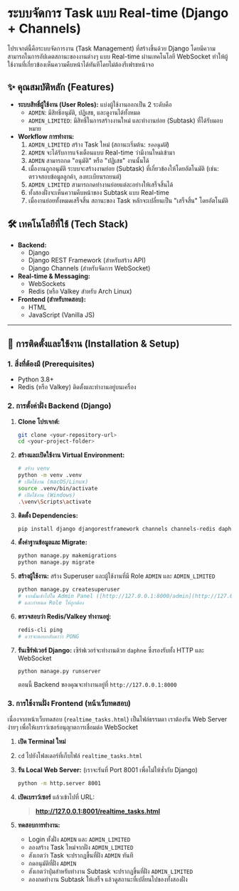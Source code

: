 # ระบบจัดการ Task แบบ Real-time (Django + Channels)

โปรเจกต์นี้คือระบบจัดการงาน (Task Management) ที่สร้างขึ้นด้วย Django โดยมีความสามารถในการอัปเดตสถานะของงานต่างๆ แบบ Real-time ผ่านเทคโนโลยี WebSocket ทำให้ผู้ใช้งานที่เกี่ยวข้องเห็นความคืบหน้าได้ทันทีโดยไม่ต้องรีเฟรชหน้าจอ

## ✨ คุณสมบัติหลัก (Features)

- **ระบบสิทธิ์ผู้ใช้งาน (User Roles):** แบ่งผู้ใช้งานออกเป็น 2 ระดับคือ
    - `ADMIN`: มีสิทธิ์อนุมัติ, ปฏิเสธ, และดูงานได้ทั้งหมด
    - `ADMIN_LIMITED`: มีสิทธิ์ในการสร้างงานใหม่ และทำงานย่อย (Subtask) ที่ได้รับมอบหมาย
- **Workflow การทำงาน:**
    1. `ADMIN_LIMITED` สร้าง Task ใหม่ (สถานะเริ่มต้น: *รออนุมัติ*)
    2. `ADMIN` จะได้รับการแจ้งเตือนแบบ Real-time ว่ามีงานใหม่เข้ามา
    3. `ADMIN` สามารถกด "อนุมัติ" หรือ "ปฏิเสธ" งานนั้นได้
    4. เมื่องานถูกอนุมัติ ระบบจะสร้างงานย่อย (Subtask) ที่เกี่ยวข้องให้โดยอัตโนมัติ (เช่น: ตรวจสอบข้อมูลลูกค้า, ลงทะเบียนรถยนต์)
    5. `ADMIN_LIMITED` สามารถกดทำงานย่อยแต่ละอย่างให้เสร็จสิ้นได้
    6. ทั้งสองฝั่งจะเห็นความคืบหน้าของ Subtask แบบ Real-time
    7. เมื่องานย่อยทั้งหมดเสร็จสิ้น สถานะของ Task หลักจะเปลี่ยนเป็น "เสร็จสิ้น" โดยอัตโนมัติ

## 🛠️ เทคโนโลยีที่ใช้ (Tech Stack)

- **Backend:**
    - Django
    - Django REST Framework (สำหรับสร้าง API)
    - Django Channels (สำหรับจัดการ WebSocket)
- **Real-time & Messaging:**
    - WebSockets
    - Redis (หรือ Valkey สำหรับ Arch Linux)
- **Frontend (สำหรับทดสอบ):**
    - HTML
    - JavaScript (Vanilla JS)

---

## 🚀 การติดตั้งและใช้งาน (Installation & Setup)

### 1. สิ่งที่ต้องมี (Prerequisites)

- Python 3.8+
- Redis (หรือ Valkey) ติดตั้งและทำงานอยู่บนเครื่อง

### 2. การตั้งค่าฝั่ง Backend (Django)

1.  **Clone โปรเจกต์:**
    ```bash
    git clone <your-repository-url>
    cd <your-project-folder>
    ```

2.  **สร้างและเปิดใช้งาน Virtual Environment:**
    ```bash
    # สร้าง venv
    python -m venv .venv
    # เปิดใช้งาน (macOS/Linux)
    source .venv/bin/activate
    # เปิดใช้งาน (Windows)
    .\venv\Scripts\activate
    ```

3.  **ติดตั้ง Dependencies:**
    ```bash
    pip install django djangorestframework channels channels-redis daphne djangorestframework-simplejwt django-cors-headers
    ```

4.  **ตั้งค่าฐานข้อมูลและ Migrate:**
    ```bash
    python manage.py makemigrations
    python manage.py migrate
    ```

5.  **สร้างผู้ใช้งาน:**
    สร้าง Superuser และผู้ใช้งานที่มี Role `ADMIN` และ `ADMIN_LIMITED`
    ```bash
    python manage.py createsuperuser
    # จากนั้นเข้าไปใน Admin Panel ([http://127.0.0.1:8000/admin](http://127.0.0.1:8000/admin)) เพื่อสร้าง User อีก 2 คน
    # และกำหนด Role ให้ถูกต้อง
    ```

6.  **ตรวจสอบว่า Redis/Valkey ทำงานอยู่:**
    ```bash
    redis-cli ping
    # ควรจะตอบกลับมาว่า PONG
    ```

7.  **รันเซิร์ฟเวอร์ Django:**
    เซิร์ฟเวอร์จะทำงานด้วย `daphne` ซึ่งรองรับทั้ง HTTP และ WebSocket
    ```bash
    python manage.py runserver
    ```
    ตอนนี้ Backend ของคุณจะทำงานอยู่ที่ `http://127.0.0.1:8000`

### 3. การใช้งานฝั่ง Frontend (หน้าเว็บทดสอบ)

เนื่องจากหน้าเว็บทดสอบ (`realtime_tasks.html`) เป็นไฟล์ธรรมดา เราต้องรัน Web Server ง่ายๆ เพื่อให้เบราว์เซอร์อนุญาตการเชื่อมต่อ WebSocket

1.  **เปิด Terminal ใหม่**
2.  `cd` ไปยังโฟลเดอร์ที่เก็บไฟล์ `realtime_tasks.html`
3.  **รัน Local Web Server:** (เราจะรันที่ Port 8001 เพื่อไม่ให้ซ้ำกับ Django)
    ```bash
    python -m http.server 8001
    ```
4.  **เปิดเบราว์เซอร์** แล้วเข้าไปที่ URL:
    > **http://127.0.0.1:8001/realtime_tasks.html**

5.  **ทดสอบการทำงาน:**
    - Login ทั้งฝั่ง `ADMIN` และ `ADMIN_LIMITED`
    - ลองสร้าง Task ใหม่จากฝั่ง `ADMIN_LIMITED`
    - สังเกตว่า Task จะปรากฏขึ้นที่ฝั่ง `ADMIN` ทันที
    - กดอนุมัติที่ฝั่ง `ADMIN`
    - สังเกตว่าปุ่มสำหรับทำงาน Subtask จะปรากฏขึ้นที่ฝั่ง `ADMIN_LIMITED`
    - ลองกดทำงาน Subtask ให้เสร็จ แล้วดูสถานะที่เปลี่ยนไปของทั้งสองฝั่ง
